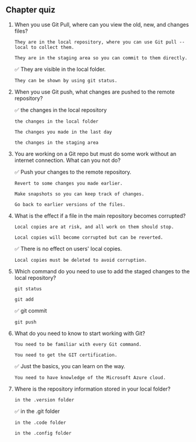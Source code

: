 ## Chapter quiz

1. When you use Git Pull, where can you view the old, new, and changes files?

       They are in the local repository, where you can use Git pull --local to collect them.

       They are in the staging area so you can commit to them directly.

   ✅ They are visible in the local folder.

       They can be shown by using git status.


2. When you use Git push, what changes are pushed to the remote repository?

   ✅ the changes in the local repository

       the changes in the local folder

       The changes you made in the last day

       the changes in the staging area


3. You are working on a Git repo but must do some work without an internet connection. What can you not do?

   ✅  Push your changes to the remote repository.

       Revert to some changes you made earlier.

       Make snapshots so you can keep track of changes.

       Go back to earlier versions of the files.


4. What is the effect if a file in the main repository becomes corrupted?

       Local copies are at risk, and all work on them should stop.

       Local copies will become corrupted but can be reverted.

   ✅ There is no effect on users' local copies.

       Local copies must be deleted to avoid corruption.


5. Which command do you need to use to add the staged changes to the local repository?

       git status

       git add

   ✅ git commit

       git push


6. What do you need to know to start working with Git?

       You need to be familiar with every Git command.

       You need to get the GIT certification.

   ✅ Just the basics, you can learn on the way.

       You need to have knowledge of the Microsoft Azure cloud.


7. Where is the repository information stored in your local folder?

       in the .version folder

   ✅ in the .git folder

       in the .code folder

       in the .config folder